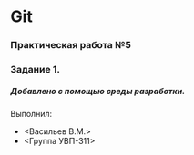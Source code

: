 # Git
### Практическая работа №5
### Задание 1.
##### Добавлено с помощью среды разработки.
Выполнил:
* <Васильев В.М.>
* <Группа УВП-311>